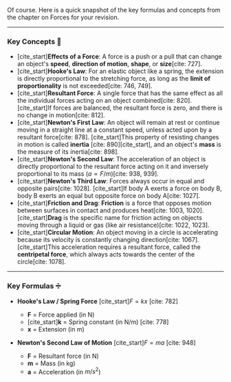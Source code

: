 Of course. Here is a quick snapshot of the key formulas and concepts from the chapter on Forces for your revision.

---
### Key Concepts 📝

* [cite_start]**Effects of a Force**: A force is a push or a pull that can change an object's **speed**, **direction of motion**, **shape**, or **size**[cite: 727].
* [cite_start]**Hooke's Law**: For an elastic object like a spring, the extension is directly proportional to the stretching force, as long as the **limit of proportionality** is not exceeded[cite: 746, 749].
* [cite_start]**Resultant Force**: A single force that has the same effect as all the individual forces acting on an object combined[cite: 820]. [cite_start]If forces are balanced, the resultant force is zero, and there is no change in motion[cite: 812].
* [cite_start]**Newton's First Law**: An object will remain at rest or continue moving in a straight line at a constant speed, unless acted upon by a resultant force[cite: 878]. [cite_start]This property of resisting changes in motion is called **inertia** [cite: 890][cite_start], and an object's **mass** is the measure of its inertia[cite: 898].
* [cite_start]**Newton's Second Law**: The acceleration of an object is directly proportional to the resultant force acting on it and inversely proportional to its mass ($a \propto F/m$)[cite: 938, 939].
* [cite_start]**Newton's Third Law**: Forces always occur in equal and opposite pairs[cite: 1028]. [cite_start]If body A exerts a force on body B, body B exerts an equal but opposite force on body A[cite: 1027].
* [cite_start]**Friction and Drag**: **Friction** is a force that opposes motion between surfaces in contact and produces heat[cite: 1003, 1020]. [cite_start]**Drag** is the specific name for friction acting on objects moving through a liquid or gas (like air resistance)[cite: 1022, 1023].
* [cite_start]**Circular Motion**: An object moving in a circle is accelerating because its velocity is constantly changing direction[cite: 1067]. [cite_start]This acceleration requires a resultant force, called the **centripetal force**, which always acts towards the center of the circle[cite: 1078].

---
### Key Formulas ➗

* **Hooke's Law / Spring Force**
    [cite_start]$F = kx$ [cite: 782]
    * **F** = Force applied (in N)
    * [cite_start]**k** = Spring constant (in N/m) [cite: 778]
    * **x** = Extension (in m)

* **Newton's Second Law of Motion**
    [cite_start]$F = ma$ [cite: 948]
    * **F** = Resultant force (in N)
    * **m** = Mass (in kg)
    * **a** = Acceleration (in $m/s^2$)
